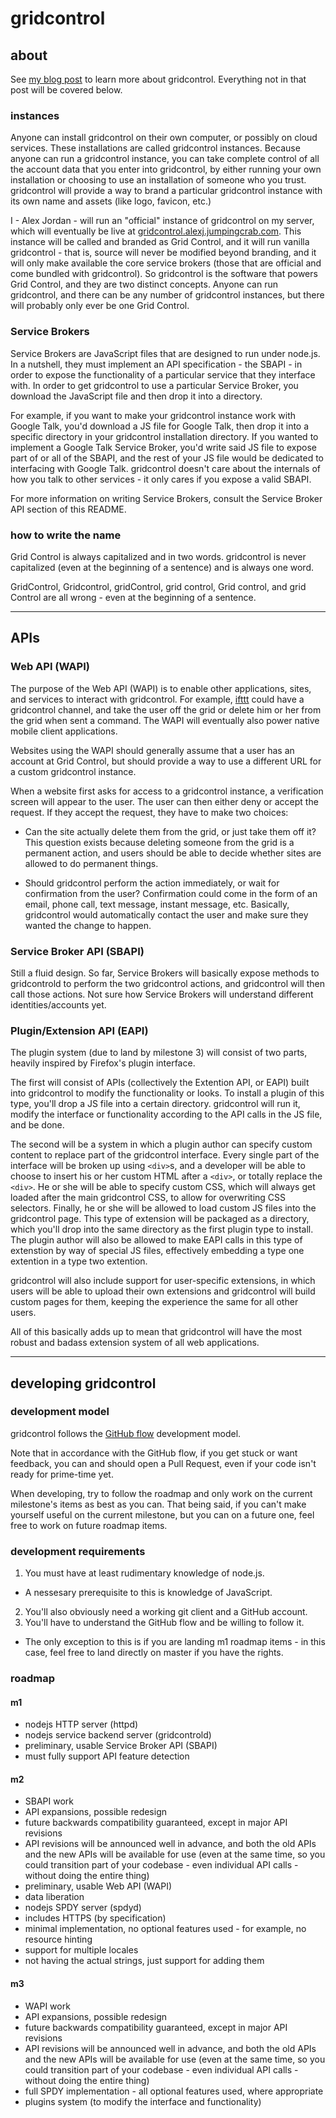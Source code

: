 gridcontrol
===========

## about ##

See [my blog post][1] to learn more about gridcontrol. Everything not in that post will be covered below.

### instances ###

Anyone can install gridcontrol on their own computer, or possibly on cloud services. These installations are called gridcontrol instances. Because anyone can run a gridcontrol instance, you can take complete
control of all the account data that you enter into gridcontrol, by either running your own installation or choosing to use an installation of someone who you trust. gridcontrol will provide a way to brand a particular
gridcontrol instance with its own name and assets (like logo, favicon, etc.)

I - Alex Jordan - will run an "official" instance of gridcontrol on my server, which will eventually be live at [gridcontrol.alexj.jumpingcrab.com][2]. This instance will be called and branded as Grid Control, and it will
run vanilla gridcontrol - that is, source will never be modified beyond branding, and it will only make available the core service brokers (those that are official and come bundled with gridcontrol). So gridcontrol is the
software that powers Grid Control, and they are two distinct concepts. Anyone can run gridcontrol, and there can be any number of gridcontrol instances, but there will probably only ever be one Grid Control.

### Service Brokers ###

Service Brokers are JavaScript files that are designed to run under node.js. In a nutshell, they must implement an API specification - the SBAPI - in order to expose the functionality of a particular service that they
interface with. In order to get gridcontrol to use a particular Service Broker, you download the JavaScript file and then drop it into a directory.

For example, if you want to make your gridcontrol instance work with Google Talk, you'd download a JS file for Google Talk, then drop it into a specific directory in your gridcontrol installation directory. If you wanted
to implement a Google Talk Service Broker, you'd write said JS file to expose part of or all of the SBAPI, and the rest of your JS file would be dedicated to interfacing with Google Talk. gridcontrol doesn't care about the
internals of how you talk to other services - it only cares if you expose a valid SBAPI.

For more information on writing Service Brokers, consult the Service Broker API section of this README.

### how to write the name ###

Grid Control is always capitalized and in two words. gridcontrol is never capitalized (even at the beginning of a sentence) and is always one word.

GridControl, Gridcontrol, gridControl, grid control, Grid control, and grid Control are all wrong - even at the beginning of a sentence.

---

## APIs ##

### Web API (WAPI) ###

The purpose of the Web API (WAPI) is to enable other applications, sites, and services to interact with gridcontrol. For example, [ifttt][4] could have a gridcontrol channel, and take the user off the grid or delete him
or her from the grid when sent a command. The WAPI will eventually also power native mobile client applications.

Websites using the WAPI should generally assume that a user has an account at Grid Control, but should provide a way to use a different URL for a custom gridcontrol instance.

When a website first asks for access to a gridcontrol instance, a verification screen will appear to the user. The user can then either deny or accept the request. If they accept the request, they have to make two choices:

 - Can the site actually delete them from the grid, or just take them off it? This question exists because deleting someone from the grid is a permanent action, and users should be able to decide whether sites are allowed
   to do permanent things.

 - Should gridcontrol perform the action immediately, or wait for confirmation from the user? Confirmation could come in the form of an email, phone call, text message, instant message, etc. Basically, gridcontrol would
   automatically contact the user and make sure they wanted the change to happen.

### Service Broker API (SBAPI) ###

Still a fluid design. So far, Service Brokers will basically expose methods to gridcontrold to perform the two gridcontrol actions, and gridcontrol will then call those actions. Not sure how Service Brokers will understand
different identities/accounts yet.

### Plugin/Extension API (EAPI) ###

The plugin system (due to land by milestone 3) will consist of two parts, heavily inspired by Firefox's plugin interface.

The first will consist of APIs (collectively the Extention API, or EAPI) built into gridcontrol to modify the functionality or looks. To install a plugin of this type, you'll drop a JS file into a certain directory. gridcontrol will run it,
modify the interface or functionality according to the API calls in the JS file, and be done.

The second will be a system in which a plugin author can specify custom content to replace part of the gridcontrol interface. Every single part of the interface will be broken up using `<div>`s, and a developer will be able
to choose to insert his or her custom HTML after a `<div>`, or totally replace the `<div>`. He or she will be able to specify custom CSS, which will always get loaded after the main gridcontrol CSS, to allow for overwriting CSS
selectors. Finally, he or she will be allowed to load custom JS files into the gridcontrol page. This type of extension will be packaged as a directory, which you'll drop into the same directory as the first plugin type to install.
The plugin author will also be allowed to make EAPI calls in this type of extenstion by way of special JS files, effectively embedding a type one extention in a type two extention.

gridcontrol will also include support for user-specific extensions, in which users will be able to upload their own extensions and gridcontrol will build custom pages for them, keeping the experience the same for all other users.

All of this basically adds up to mean that gridcontrol will have the most robust and badass extension system of all web applications.

---

## developing gridcontrol ##

### development model ###
gridcontrol follows the [GitHub flow][3] development model.

Note that in accordance with the GitHub flow, if you get stuck or want feedback, you can and should open a Pull Request, even if your code isn't ready for prime-time yet.

When developing, try to follow the roadmap and only work on the current milestone's items as best as you can. That being said, if you can't make yourself useful on the current milestone, but you can on a future one,
feel free to work on future roadmap items.

### development requirements ###

1. You must have at least rudimentary knowledge of node.js.
 - A nessesary prerequisite to this is knowledge of JavaScript.
2. You'll also obviously need a working git client and a GitHub account.
3. You'll have to understand the GitHub flow and be willing to follow it.
 - The only exception to this is if you are landing m1 roadmap items - in this case, feel free to land directly on master if you have the rights.

### roadmap ###

#### m1 ####
- nodejs HTTP server (httpd)
- nodejs service backend server (gridcontrold)
- preliminary, usable Service Broker API (SBAPI)
 - must fully support API feature detection

#### m2 ####
- SBAPI work
 - API expansions, possible redesign
 - future backwards compatibility guaranteed, except in major API revisions
  - API revisions will be announced well in advance, and both the old APIs and the new APIs will be available for use (even at the same time, so you could transition part of your codebase - even individual API calls - without
    doing the entire thing)
- preliminary, usable Web API (WAPI)
 - data liberation
- nodejs SPDY server (spdyd)
 - includes HTTPS (by specification)
 - minimal implementation, no optional features used - for example, no resource hinting
- support for multiple locales
 - not having the actual strings, just support for adding them

#### m3 ####
- WAPI work
 - API expansions, possible redesign
 - future backwards compatibility guaranteed, except in major API revisions
  - API revisions will be announced well in advance, and both the old APIs and the new APIs will be available for use (even at the same time, so you could transition part of your codebase - even individual API calls - without
    doing the entire thing)
- full SPDY implementation - all optional features used, where appropriate
- plugins system (to modify the interface and functionality)


[1]: http://ramblingsfromalex.blogspot.com/2012/06/introducing-grid-control.html
[2]: http://gridcontrol.alexj.jumpingcrab.com/
[3]: http://scottchacon.com/2011/08/31/github-flow.html
[4]: http://ifttt.com/
